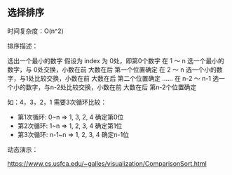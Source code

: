 ## 选择排序

时间复杂度：O(n^2)

排序描述：

选出一个最小的数字 假设为 index 为 0处，即第0个数字
在 1 ～ n 选一个最小的数字，与 0处交换，小数在前 大数在后 第一个位置确定
在 2 ～ n 选一个小的数字，与1处比较交换，小数在前 大数在后 第二个位置确定
......
在 n-2 ～ n-1 选一个小的数字，与n-2处比较交换，小数在前 大数在后 第n-2个位置确定

如：4，3，2，1    需要3次循环比较：
* 第1次循环:  0~n  => 1, 3, 2, 4 确定第0位
* 第2次循环:  1~n  => 1, 2, 3, 4 确定第1位
* 第3次循环: n-1~n => 1, 2, 3, 4 确定n-1位

动态演示：

https://www.cs.usfca.edu/~galles/visualization/ComparisonSort.html
